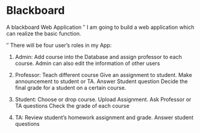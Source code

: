 # Blackboard

A blackboard Web Application
″	I am going to build a web application which can realize the basic function.

″	There will be four user’s roles in my App:

1.	Admin: Add course into the Database and assign professor to each course. Admin can also edit the information of other users

2.	Professor: Teach different course 
Give an assignment to student. 
Make announcement to student or TA. 
Answer Student question
Decide the final grade for a student on a certain course.

3.	Student: Choose or drop course. 
Upload Assignment.
Ask Professor or TA questions
Check the grade of each course

4.	TA: Review student’s homework assignment and grade. 
Answer student questions
